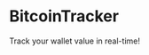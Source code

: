 <p align="center">
<h1><b>BitcoinTracker</b></h1>
<h7>Track your wallet value in real-time!</h7>
</p>
